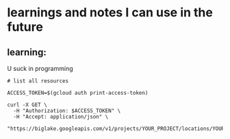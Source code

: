 # learnings and notes I can use in the future

## learning:
U suck in programming

```
# list all resources

ACCESS_TOKEN=$(gcloud auth print-access-token)

curl -X GET \
  -H "Authorization: $ACCESS_TOKEN" \
  -H "Accept: application/json" \
  "https://biglake.googleapis.com/v1/projects/YOUR_PROJECT/locations/YOUR_CATALOG_LOCATION/catalogs/YOUR_CATALOG_NAME/databases"
```